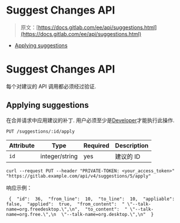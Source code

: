# Suggest Changes API

> 原文：[https://docs.gitlab.com/ee/api/suggestions.html](https://docs.gitlab.com/ee/api/suggestions.html)

*   [Applying suggestions](#applying-suggestions)

# Suggest Changes API[](#suggest-changes-api "Permalink")

每个对建议的 API 调用都必须经过验证.

## Applying suggestions[](#applying-suggestions "Permalink")

在合并请求中应用建议的补丁. 用户必须至少是[Developer](../user/permissions.html)才能执行此操作.

```
PUT /suggestions/:id/apply 
```

| Attribute | Type | Required | Description |
| --- | --- | --- | --- |
| `id` | integer/string | yes | 建议的 ID |

```
curl --request PUT --header "PRIVATE-TOKEN: <your_access_token>" "https://gitlab.example.com/api/v4/suggestions/5/apply" 
```

响应示例：

```
 {  "id":  36,  "from_line":  10,  "to_line":  10,  "appliable":  false,  "applied":  true,  "from_content":  " \"--talk-name=org.freedesktop.\",\n",  "to_content":  " \"--talk-name=org.free.\",\n  \"--talk-name=org.desktop.\",\n"  } 
```